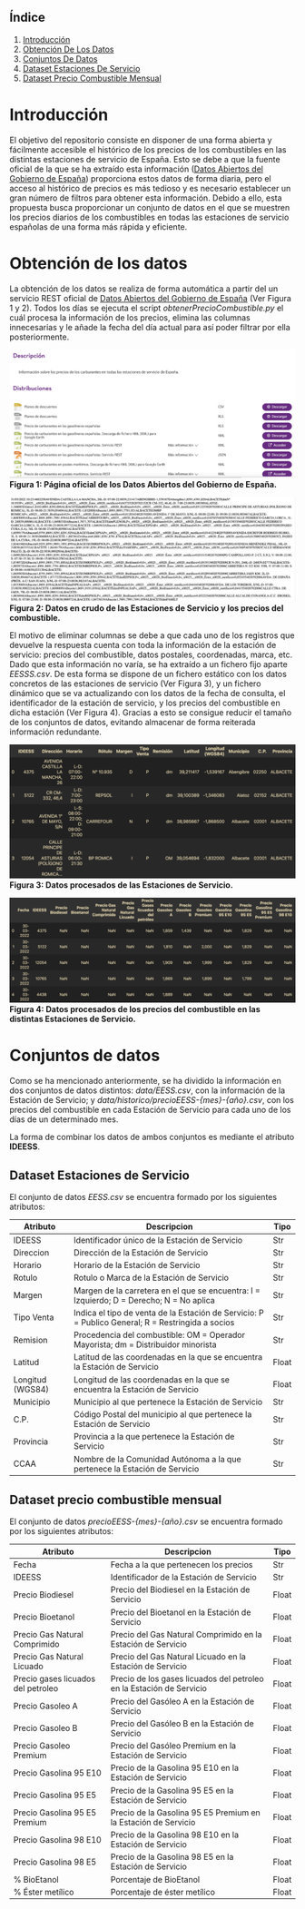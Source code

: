 ## Índice

1. [Introducción](#Introducción)
2. [Obtención De Los Datos](#Obtención_De_Los_Datos)
3. [Conjuntos De Datos](#Conjuntos_De_Datos)
4. [Dataset Estaciones De Servicio](#Dataset_Estaciones_De_Servicio)
5. [Dataset Precio Combustible Mensual](#Dataset_Precio_Combustible_Mensual)


# Introducción <a name="Introducción"></a>

El objetivo del repositorio consiste en disponer de una forma abierta y fácilmente accesible el histórico de los precios de los combustibles en las distintas estaciones de servicio de España. Esto se debe a que la fuente oficial de la que se ha extraído esta información ([Datos Abiertos del Gobierno de España](https://datos.gob.es/es/catalogo/e05068001-precio-de-carburantes-en-las-gasolineras-espanolas)) proporciona estos datos de forma diaria, pero el acceso al histórico de precios es más tedioso y es necesario establecer un gran número de filtros para obtener esta información. Debido a ello, esta propuesta busca proporcionar un conjunto de datos en el que se muestren los precios diarios de los combustibles en todas las estaciones de servicio españolas de una forma más rápida y eficiente.

# Obtención de los datos <a name="Obtención_De_Los_Datos"></a>

La obtención de los datos se realiza de forma automática a partir del un servicio REST oficial de [Datos Abiertos del Gobierno de España](https://datos.gob.es/es/catalogo/e05068001-precio-de-carburantes-en-las-gasolineras-espanolas) (Ver Figura 1 y 2). Todos los días se ejecuta el script *obtenerPrecioCombustible.py* el cuál procesa la información de los precios, elimina las columnas innecesarias y le añade la fecha del día actual para así poder filtrar por ella posteriormente.

![Pagina Datos Abiertos Gob](assets/paginaGob.png)
**Figura 1: Página oficial de los Datos Abiertos del Gobierno de España.**

![Datos en crudo](assets/datosRaw.png)
**Figura 2: Datos en crudo de las Estaciones de Servicio y los precios del combustible.**

El motivo de eliminar columnas se debe a que cada uno de los registros que devuelve la respuesta cuenta con toda la información de la estación de servicio: precios del combustible, datos postales, coordenadas, marca, etc. Dado que esta información no varía, se ha extraído a un fichero fijo aparte *EESSS.csv*. De esta forma se dispone de un fichero estático con los datos concretos de las estaciones de servicio (Ver Figura 3), y un fichero dinámico que se va actualizando con los datos de la fecha de consulta, el identificador de la estación de servicio, y los precios del combustible en dicha estación (Ver Figura 4). Gracias a esto se consigue reducir el tamaño de los conjuntos de datos, evitando almacenar de forma reiterada información redundante.

![Datos Estaciones de Servicio Procesadas](assets/datosEESSProcesados.png)
**Figura 3: Datos procesados de las Estaciones de Servicio.**

![Datos Precio Combustible Procesado](assets/datosPrecioCombustibleProcesados.png)
**Figura 4: Datos procesados de los precios del combustible en las distintas Estaciones de Servicio.**



# Conjuntos de datos <a name="Conjuntos_De_Datos"></a>

Como se ha mencionado anteriormente, se ha dividido la información en dos conjuntos de datos distintos: *data/EESS.csv*, con la información de la Estación de Servicio; y *data/historico/precioEESS-{mes}-{año}.csv*, con los precios del combustible en cada Estación de Servicio para cada uno de los días de un determinado mes.

La forma de combinar los datos de ambos conjuntos es mediante el atributo **IDEESS**.

## Dataset Estaciones de Servicio <a name="Dataset_Estaciones_De_Servicio"></a>

El conjunto de datos *EESS.csv* se encuentra formado por los siguientes atributos:

| **Atributo**     | **Descripcion**                                                                                   | **Tipo** |
|------------------|---------------------------------------------------------------------------------------------------|----------|
| IDEESS           | Identificador único de la Estación de Servicio                                                    | Str      |
| Direccion        | Dirección de la Estación de Servicio                                                              | Str      |
| Horario          | Horario de la Estación de Servicio                                                               | Str      |
| Rotulo           | Rotulo o Marca de la Estación de Servicio                                                         | Str      |
| Margen           | Margen de la carretera en el que se encuentra: I = Izquierdo; D = Derecho; N = No aplica          | Str      |
| Tipo Venta       | Indica el tipo de venta de la Estación de Servicio: P = Publico General; R = Restringida a socios | Str      |
| Remision         | Procedencia del combustible: OM = Operador Mayorista; dm = Distribuidor minorista                 | Str      |
| Latitud          | Latitud de las coordenadas en la que se encuentra la Estación de Servicio                         | Float    |
| Longitud (WGS84) | Longitud de las coordenadas en la que se encuentra la Estación de Servicio                        | Float    |
| Municipio        | Municipio al que pertenece la Estación de Servicio                                                | Str      |
| C.P.             | Código Postal del municipio al que pertenece la Estación de Servicio                              | Str      |
| Provincia        | Provincia a la que pertenece la Estación de Servicio                                              | Str      |
| CCAA           | Nombre de la Comunidad Autónoma a la que pertenece la Estación de Servicio                 | Str      |

## Dataset precio combustible mensual <a name="Dataset_Precio_Combustible_Mensual"></a>

El conjunto de datos *precioEESS-{mes}-{año}.csv* se encuentra formado por los siguientes atributos:

| **Atributo**                       | **Descripcion**                                                      | **Tipo** |
|------------------------------------|----------------------------------------------------------------------|----------|
| Fecha                              | Fecha a la que pertenecen los precios                                | Str      |
| IDEESS                             | Identificador de la Estación de Servicio                             | Str      |
| Precio Biodiesel                   | Precio del Biodiesel en la Estación de Servicio                      | Float    |
| Precio Bioetanol                   | Precio del Bioetanol en la Estación de Servicio                      | Float    |
| Precio Gas Natural Comprimido      | Precio del Gas Natural Comprimido en la Estación de Servicio         | Float    |
| Precio Gas Natural Licuado         | Precio del Gas Natural Licuado en la Estación de Servicio            | Float    |
| Precio gases licuados del petroleo | Precio de los gases licuados del petroleo en la Estación de Servicio | Float    |
| Precio Gasoleo A                   | Precio del Gasóleo A en la Estación de Servicio                      | Float    |
| Precio Gasoleo B                   | Precio del Gasóleo B en la Estación de Servicio                      | Float    |
| Precio Gasoleo Premium             | Precio del Gasóleo Premium en la Estación de Servicio                | Float    |
| Precio Gasolina 95 E10             | Precio de la Gasolina 95 E10 en la Estación de Servicio              | Float    |
| Precio Gasolina 95 E5              | Precio de la Gasolina 95 E5 en la Estación de Servicio               | Float    |
| Precio Gasolina 95 E5 Premium      | Precio de la Gasolina 95 E5 Premium en la Estación de Servicio       | Float    |
| Precio Gasolina 98 E10             | Precio de la Gasolina 98 E10 en la Estación de Servicio              | Float    |
| Precio Gasolina 98 E5              | Precio de la Gasolina 98 E5 en la Estación de Servicio               | Float    |
| % BioEtanol                        | Porcentaje de BioEtanol                                              | Float    |
| % Éster metílico                   | Porcentaje de éster metílico                                         | Float    |